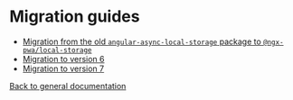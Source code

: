 # Migration guides

- [Migration from the old `angular-async-local-storage` package to `@ngx-pwa/local-storage`](./docs/MIGRATION_TO_NEW_PACKAGE.md)
- [Migration to version 6](./docs/MIGRATION_TO_V6.md)
- [Migration to version 7](./docs/MIGRATION_TO_V7.md)

[Back to general documentation](./README.md)
